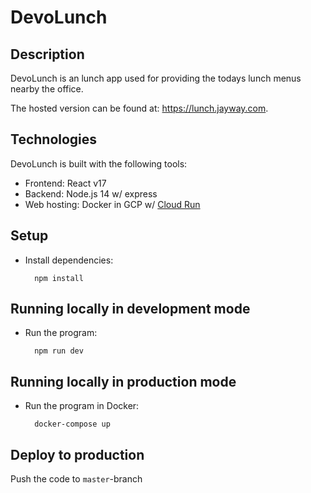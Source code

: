 # DevoLunch

## Description

DevoLunch is an lunch app used for providing the todays lunch menus nearby the office.

The hosted version can be found at: https://lunch.jayway.com.

## Technologies

DevoLunch is built with the following tools:

- Frontend: React v17
- Backend: Node.js 14 w/ express
- Web hosting: Docker in GCP w/ [Cloud Run](https://cloud.google.com/run/docs)

## Setup

- Install dependencies:

        npm install

## Running locally in development mode

- Run the program:

        npm run dev

## Running locally in production mode

- Run the program in Docker:

        docker-compose up

## Deploy to production

Push the code to `master`-branch
